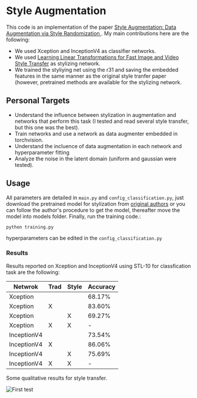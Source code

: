 # Style Augmentation
This code is an implementation of the paper [Style Augmentation: Data Augmentation via Style Randomization
](https://arxiv.org/abs/1809.05375). My main contributions here are the following:

- We used Xception and InceptionV4 as classifier networks.
- We used [Learning Linear Transformations for Fast Image and Video Style Transfer](https://github.com/sunshineatnoon/LinearStyleTransfer) as stylizing network.
- We trained the styliying net using the r31 and saving the embedded features in the same manner as the original style tranfer paper (however, pretrained methods are available for the stylizing network.


## Personal Targets
- Understand the influence between stylization in augmentation and networks that perform this task (I tested and read several style transfer, but this one was the best).
- Train networks and use a network as data augmenter embedded in torchvision.
- Understand the incluence of data augmentation in each network and hyperparameter fitting
- Analyze the noise in the latent domain (uniform and gaussian were tested).

## Usage
All parameters are detailed in `main.py` and `config_classification.py`, just download the pretrained model for stylization from [original authors](https://drive.google.com/file/d/1H9T5rfXGlGCUh04DGkpkMFbVnmscJAbs/view) or you can follow the author's procedure to get the model, thereafter move the model into models folder. Finally, run the training code.:


```
python training.py
```
hyperparameters can be edited in the `config_classification.py`

### Results

Results reported on Xception and InceptionV4 using STL-10 for classfication task are the following: 

| Netwrok    |    Trad   |   Style   |  Accuracy  | 
| ---------  | --------- | --------- | ---------- |
| Xception   |           |           |   68.17%   |
| Xception   |     X     |           |   83.60%   |
| Xception   |           |     X     |   69.27%   |
| Xception   |     X     |     X     |      -     |
| InceptionV4|           |           |   73.54%   |
| InceptionV4|     X     |           |   86.06%   |
| InceptionV4|           |     X     |   75.69%   |
| InceptionV4|     X     |     X     |      -     |

Some qualitative results for style transfer.

![First test](test/test_augmentation.png)


